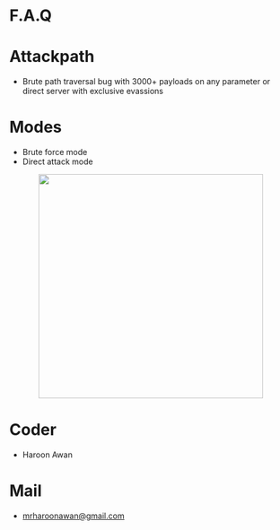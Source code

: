 # F.A.Q

# Attackpath
- Brute path traversal bug with 3000+ payloads on any parameter or direct server with exclusive evassions 

# Modes
- Brute force mode
- Direct attack mode

<div align="center">
    <img src="http://oi66.tinypic.com/iolw86.jpg" width="400px"</img> 
</div>


# Coder
- Haroon Awan

# Mail
- mrharoonawan@gmail.com

